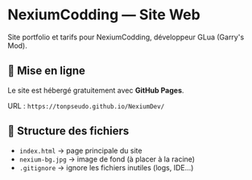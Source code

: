 # NexiumCodding — Site Web

Site portfolio et tarifs pour NexiumCodding, développeur GLua (Garry's Mod).

## 🚀 Mise en ligne

Le site est hébergé gratuitement avec **GitHub Pages**.

URL : `https://tonpseudo.github.io/NexiumDev/`

## 📂 Structure des fichiers
- `index.html` → page principale du site
- `nexium-bg.jpg` → image de fond (à placer à la racine)
- `.gitignore` → ignore les fichiers inutiles (logs, IDE...)
